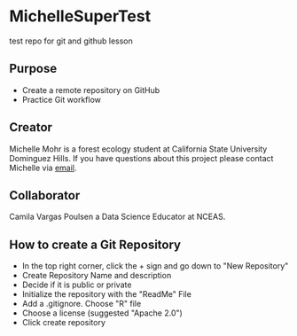 # MichelleSuperTest
test repo for git and github lesson 

## Purpose 

- Create a remote repository on GitHub
- Practice Git workflow

## Creator

Michelle Mohr is a forest ecology student at California State University Dominguez Hills. If you have questions about this project please contact Michelle via [email](mailto:mmohr2@toromail.csudh.edu).

## Collaborator
Camila Vargas Poulsen a Data Science Educator at NCEAS.

## How to create a Git Repository 
- In the top right corner, click the + sign and go down to "New Repository"
- Create Repository Name and description
- Decide if it is public or private 
- Initialize the repository with the "ReadMe" File 
- Add a .gitignore. Choose "R" file
- Choose a license (suggested "Apache 2.0") 
- Click create repository

